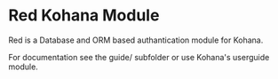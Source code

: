 # Red Kohana Module

Red is a Database and ORM based authantication module for Kohana.

For documentation see the guide/ subfolder or use Kohana's userguide module.